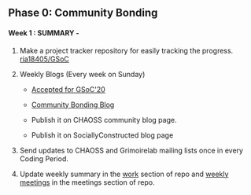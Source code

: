 ## Phase 0: Community Bonding 

#### Week 1 : SUMMARY -

1. Make a project tracker repository for easily tracking the progress. [ria18405/GSoC](https://github.com/ria18405/GSoC)

2. Weekly Blogs (Every week on Sunday)

	* [Accepted for GSoC'20](https://medium.com/@guptaria/my-journey-of-gsoc20-begins-268ff97c2954)

	* [Community Bonding Blog](https://medium.com/@guptaria/community-bonding-gsoc20-f6629add7a7a)

	- Publish it on CHAOSS community blog page.

	- Publish it on SociallyConstructed blog page

3. Send updates to CHAOSS and Grimoirelab mailing lists once in every Coding Period.

4. Update weekly summary in the [work](https://github.com/ria18405/GSoC/tree/master/Work) section of repo and [weekly meetings](https://github.com/ria18405/GSoC/tree/master/Meetings) in the meetings section of repo.





